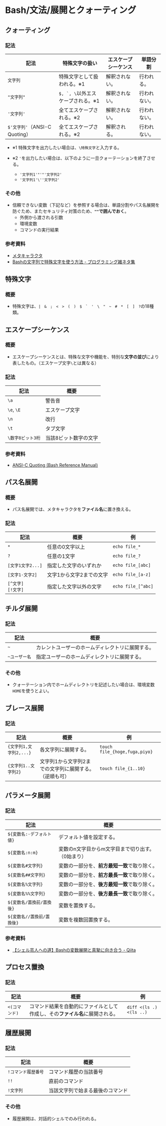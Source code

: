 # Bash/文法/展開とクォーティング

## クォーティング

### 記法

| 記法                          | 特殊文字の扱い                      | エスケープシーケンス | 単語分割     |
| ----------------------------- | ----------------------------------- | -------------------- | ------------ |
| `文字列`                      | 特殊文字として扱われる。※1          | 解釈されない。       | 行われる。   |
| `"文字列"`                    | ``$, `, \``以外エスケープされる。※1 | 解釈されない。       | 行われない。 |
| `'文字列'`                    | 全てエスケープされる。※2            | 解釈されない。       | 行われない。 |
| `$'文字列'`（ANSI-C Quoting） | 全てエスケープされる。※2            | 解釈される。         | 行われない。 |

- ※1 特殊文字を出力したい場合は、`\特殊文字`と入力する。
- ※2 `'`を出力したい場合は、以下のように一旦クォーテーションを終了させる。

  - `'文字列1'"'"'文字列2'`
  - `'文字列1'\''文字列2'`

### その他

- 信頼できない変数（下記など）を参照する場合は、単語分割やパス名展開を防ぐため、またセキュリティ対策のため、**`""`で囲んでおく**。
  - 外側から渡される引数
  - 環境変数
  - コマンドの実行結果

### 参考資料

- [メタキャラクタ](http://itdoc.hitachi.co.jp/manuals/3020/30203S3530/JPAS0125.HTM)
- [Bashの文字列で特殊文字を使う方法 - プログラミング雑ネタ集](https://azisava.sakura.ne.jp/programming/0010.html)

## 特殊文字

### 概要

- 特殊文字は、``|　&　;　<　>　(　)　$　`　'　\　"　~　#　*　[　]　?``の18種類。

## エスケープシーケンス

### 概要

- エスケープシーケンスとは、特殊な文字や機能を、特別な**文字の並び**により表したもの。（エスケープ文字`\`とは異なる）

### 記法

| 記法              | 概要                  |
| ----------------- | --------------------- |
| `\a`              | 警告音                |
| `\e`, `\E`        | エスケープ文字        |
| `\n`              | 改行                  |
| `\t`              | タブ文字              |
| `\数字8ビット3桁` | 当該8ビット数字の文字 |

### 参考資料

- [ANSI-C Quoting (Bash Reference Manual)](https://www.gnu.org/software/bash/manual/html_node/ANSI_002dC-Quoting.html)

## パス名展開

### 概要

- パス名展開では、メタキャラクタを**ファイル名**に置き換える。

### 記法

| 記法                     | 概要                     | 例                 |
| ------------------------ | ------------------------ | ------------------ |
| `*`                      | 任意の0文字以上          | `echo file_*`      |
| `?`                      | 任意の1文字              | `echo file_?`      |
| `[文字1文字2...]`        | 指定した文字のいずれか   | `echo file_[abc]`  |
| `[文字1-文字2]`          | 文字1から文字2までの文字 | `echo file_[a-z]`  |
| `[^文字]`<br />`[!文字]` | 指定した文字以外の文字   | `echo file_[^abc]` |

## チルダ展開

### 記法

| 記法          | 概要                                         |
| ------------- | -------------------------------------------- |
| `~` | カレントユーザーのホームディレクトリに展開する。 |
| `~ユーザー名` | 指定ユーザーのホームディレクトリに展開する。 |

### その他

- クォーテーション内でホームディレクトリを記述したい場合は、環境変数`HOME`を使うとよい。

## ブレース展開

### 記法

| 記法                    | 概要                                                   | 例                            |
| ----------------------- | ------------------------------------------------------ | ----------------------------- |
| `{文字列1,文字列2,...}` | 各文字列に展開する。                                   | `touch file_{hoge,fuga,piyo}` |
| `{文字列1..文字列2}`    | 文字列1から文字列2までの文字列に展開する。（逆順も可） | `touch file_{1..10}`          |

## パラメータ展開

### 記法

| 記法                       | 概要                                              |
| -------------------------- | ------------------------------------------------- |
| `${変数名:-デフォルト値}`  | デフォルト値を設定する。                          |
| `${変数名:n:m}`            | 変数のn文字目からm文字目まで切り出す。（0始まり） |
| `${変数名#文字列}`         | 変数の一部分を、**前方最短一致**で取り除く。      |
| `${変数名##文字列}`        | 変数の一部分を、**前方最長一致**で取り除く。      |
| `${変数名%文字列}`         | 変数の一部分を、**後方最短一致**で取り除く。      |
| `${変数名%%文字列}`        | 変数の一部分を、**後方最長一致**で取り除く。      |
| `${変数名/置換前/置換後}`  | 変数を置換する。                                  |
| `${変数名//置換前/置換後}` | 変数を複数回置換する。                            |

### 参考資料

- [【シェル芸人への道】Bashの変数展開と真摯に向き合う - Qiita](https://qiita.com/t_nakayama0714/items/80b4c94de43643f4be51#parameterpattern-%E5%A4%A7%E6%96%87%E5%AD%97%E5%8C%96)

## プロセス置換

### 記法

| 記法          | 概要                                                         | 例                      |
| ------------- | ------------------------------------------------------------ | ----------------------- |
| `<(コマンド)` | コマンド結果を自動的にファイルとして作成し、その**ファイル名**に展開される。 | `diff <(ls .) <(ls ..)` |

## 履歴展開

### 記法

| 記法                | 概要                             |
| ------------------- | -------------------------------- |
| `!コマンド履歴番号` | コマンド履歴の当該番号           |
| `!!`                | 直前のコマンド                   |
| `!文字列`           | 当該文字列で始まる最後のコマンド |

### その他

- 履歴展開は、対話的シェルでのみ行われる。

